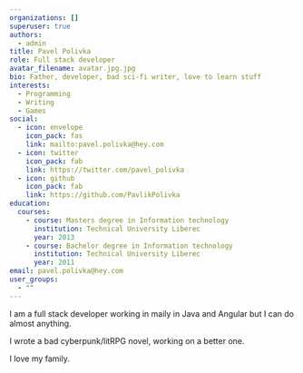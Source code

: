 ```yaml
---
organizations: []
superuser: true
authors:
  - admin
title: Pavel Polivka
role: Full stack developer
avatar_filename: avatar.jpg.jpg
bio: Father, developer, bad sci-fi writer, love to learn stuff
interests:
  - Programming
  - Writing
  - Games
social:
  - icon: envelope
    icon_pack: fas
    link: mailto:pavel.polivka@hey.com
  - icon: twitter
    icon_pack: fab
    link: https://twitter.com/pavel_polivka
  - icon: github
    icon_pack: fab
    link: https://github.com/PavlikPolivka
education:
  courses:
    - course: Masters degree in Information technology
      institution: Technical University Liberec
      year: 2013
    - course: Bachelor degree in Information technology
      institution: Technical University Liberec
      year: 2011
email: pavel.polivka@hey.com
user_groups:
  - ""
---
```

I am a full stack developer working in maily in Java and Angular but I can do almost anything. 

I wrote a bad cyberpunk/litRPG novel, working on a better one. 

I love my family.